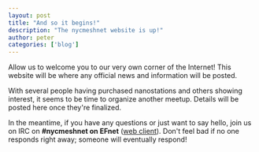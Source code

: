 ```yaml
---
layout: post
title: "And so it begins!"
description: "The nycmeshnet website is up!"
author: peter
categories: ['blog']
---
```


Allow us to welcome you to our very own corner of the Internet! This website will be where any official news and information will be posted.

With several people having purchased nanostations and others showing interest, it seems to be time to organize another meetup. Details will be posted here once they're finalized.

In the meantime, if you have any questions or just want to say hello, join us on IRC on __#nycmeshnet on EFnet__ ([web client](http://chat.efnet.org:9090/?channels=#nycmeshnet)). Don't feel bad if no one responds right away; someone will eventually respond!
